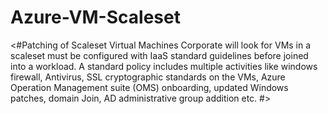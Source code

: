 # Azure-VM-Scaleset
<#Patching of Scaleset Virtual Machines
Corporate will look for VMs in a scaleset must be configured with IaaS standard guidelines before joined into a workload.
A standard policy includes multiple activities like windows firewall, Antivirus, SSL cryptographic standards on the VMs, Azure 
Operation Management suite (OMS) onboarding, updated Windows patches, domain Join, AD administrative group addition etc.
#>
